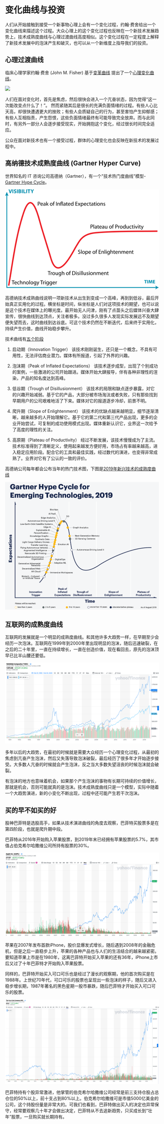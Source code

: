 
# 变化曲线与投资

人们从开始接触到接受一个新事物心理上会有一个变化过程，约翰·费舍给出一个变化曲线来描述这个过程。大众心理上的这个变化过程也反映在一个新技术发展趋势上，技术成熟度曲线与心理过渡曲线高度相似。这个变化过程在一定程度上解释了新技术发展中的泡沫产生和破灭，也可以从一个新维度上指导我们的投资。

## 心理过渡曲线

临床心理学家约翰·费舍 (John M. Fisher) 基于[变革曲线](https://www.ucd.ie/t4cms/Transition%20Curve%20Cranfield%20Article.pdf) 提出了一个[心理变化曲线](https://peopledevelopmentmagazine.com/2016/10/06/12-emotional-states-change/)。

![](images/transition_curve.png)

人们在面对变化时，首先是焦虑，然后很快会进入一个亢奋状态，因为觉得“这一次能改变点什么了！”。 然而紧随其后是很长的充满负面情绪的过程。有些人心比天高，却很快遭遇更大的挫败；有些人会质疑自己的行为，甚至害怕产生抑郁感；有些人互相指责，产生怨恨，这些负面情绪最终有可能导致完全放弃。而与此同时，有另外一部分人会逐步接受现实，开始拥抱这个变化，经过很长时间完全适应。

公众在面对新技术也有一个接受过程，群体的心理变化也会反映在新技术的发展过程中。 

## 高纳德技术成熟度曲线 (Gartner Hyper Curve)

世界知名的 IT 咨询公司高德纳（Gartner），有一个"技术热门度曲线"模型-[Gartner Hype Cycle](https://en.wikipedia.org/wiki/Hype_cycle)。

![](images/gartner_hyper_curve.png)

高德纳技术成熟曲线说明一项新技术从出生到变成一个高峰，再到到低谷，最后开始真正实用化的过程。横坐标是时间，纵坐标是人们对这项技术的期望，也可以说是这个技术在媒体上的曝光度。最开始无人问津，刚有了点苗头之后媒体兴奋大肆宣传，很快曲线到达顶点，关注者极多。没过多久很多人发现实际发展远不及期望便失望而去，这时曲线到达谷底。可这个技术仍然在不断迭代，后来终于实用化，持续产生价值，曲线开始稳步攀升。


技术曲线有[五个阶段](http://www.ruanyifeng.com/blog/2017/03/gartner-hype-cycle.html)

1. 启动期（Innovation Trigger）
该技术刚刚诞生，还只是一个概念，不具有可用性，无法评估商业潜力。媒体有所报道，引起了外界的兴趣。

2. 泡沫期（Peak of Inflated Expectations）
该技术逐步成型，出现了个别成功的案例，一些激进的公司开始跟进。媒体开始大肆报导，伴有各种非理性的渲染，产品的知名度达到高峰。

3. 低谷期（Trough of Disillusionment）
该技术的局限和缺点逐步暴露，对它的兴趣开始减弱。基于它的产品，大部分被市场淘汰或者失败，只有那些找到早期用户的公司艰难地活了下来。媒体对它的报道逐步冷却，前景不明。

4. 爬升期（Slope of Enlightenment）
该技术的优缺点越来越明显，细节逐渐清晰，越来越多的人开始理解它。基于它的第二代和第三代产品出现，更多的企业开始尝试，可复制的成功使用模式出现。媒体重新认识它，业界这一次给予了高度的理性的关注。

5. 高原期（Plateau of Productivity）
经过不断发展，该技术慢慢成为了主流。技术标准得到了清晰定义，使用起来越发方便好用，市场占有率越来越高，进入稳定应用阶段。配合它的工具和最佳实践，经过数代的演进，也变得非常成熟了。业界对它有了公认的一致的评价。

高德纳公司每年都会公布当年的热门技术图，下图是[2019年新兴技术的成熟度曲线](https://blogs.gartner.com/smarterwithgartner/files/2019/08/CTMKT_741609_CTMKT_for_Emerging_Tech_Hype_Cycle_LargerText-1.png)
 
![](images/gartner_emerging_2019.png)

## 互联网的成熟度曲线

互联网的发展就是一个明显的成熟度曲线。和其他许多大趋势一样，在早期至少会经历一次泡沫。互联网在1999年到2000年里出现明显的泡沫，随后迅速破裂，在之后的二十年里，一直在持续增长，一直在创造价值，现在看回去，原先的泡沫顶早已比半山腰还要低。

![](images/ixic_index.png)
 
多年以后的大趋势，在最初的时候就是需要大众经历一个心理变化过程，从最初的焦虑到亢奋产生泡沫，然后又失落导致泡沫破裂，最后经历了很多年才开始逐步接受。大多数人亢奋的时候就会产生泡沫，反之当大多数失望沮丧的时候泡沫就会破裂。

有泡沫的地方也意味着机会，如果那个产生泡沫的事物有长期可持续的价值增长，那就是机会，否则可能就真的是泡沫。技术成熟度曲线只是一个模型，实际中随着一个大趋势演进，新的小变化不断出现，过程中还可能产生若干次泡沫。

## 买的早不如买的好

股神巴菲特是选股高手，如果从技术演进曲线的角度去观察，巴菲特买股票多是在第四阶段，也就是爬升期中段。

巴菲特从2016年开始购入苹果股票，到2019年末已经拥有苹果股票的5.7%，其市值占伯克希尔哈撒维公司所持有股票的30%。

![](images/apple_index.png)

苹果在2007年发布首款iPhone，股价显爆发式增长，随后遇到2008年的金融危机，但是之后一直稳步上升，苹果的各种产品也与人们的生活结合的越来越紧密。要知道苹果上市是在1980年，这离巴菲特开始买入苹果的还有36年，iPhone上市后又过了十年巴菲特才开始购入苹果股票。

同样的，巴菲特开始买入可口可乐也是经过了漫长的观察期，他的首次购买是在1988年。上世纪70年代，可口可乐的股票也呈现出一些泡沫的样子，随后又进入稳步增长期，1987年著名的黑色星期一股市暴跌，随后巴菲特才开始买入可口可乐的股票。

![](images/cokecola_index.png)

巴菲特持有个股异常激进，他掌管的伯克希尔哈撒维公司经常是前三支持仓股占总仓位的50%以上，前十支占到80%以上。伯克希尔哈撒维可是市值5000亿美金的公司，这个持股份量是非常大的。可我们也看到，巴菲特做出买入的决定也异常保守，经常要观察几十年才会做出决定，巴菲特从不去追新趋势，只买成长到“壮年”股票，一旦购买就长期持有。